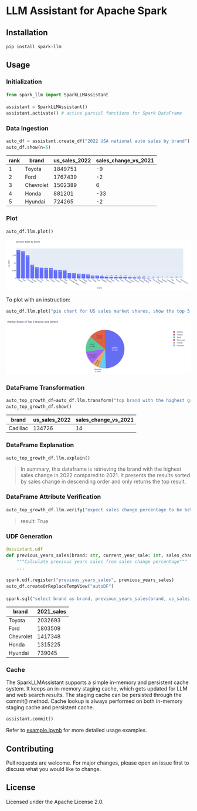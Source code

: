 # LLM Assistant for Apache Spark

## Installation

```bash
pip install spark-llm
```

## Usage
### Initialization
```python
from spark_llm import SparkLLMAssistant

assistant = SparkLLMAssistant()
assistant.activate() # active partial functions for Spark DataFrame
```

### Data Ingestion
```python
auto_df = assistant.create_df("2022 USA national auto sales by brand")
auto_df.show(n=5)
```
| rank | brand     | us_sales_2022 | sales_change_vs_2021 |
|------|-----------|---------------|----------------------|
| 1    | Toyota    | 1849751       | -9                   |
| 2    | Ford      | 1767439       | -2                   |
| 3    | Chevrolet | 1502389       | 6                    |
| 4    | Honda     | 881201        | -33                  |
| 5    | Hyundai   | 724265        | -2                   |

### Plot
```python
auto_df.llm.plot()
```
![2022 USA national auto sales by brand](docs/_static/auto_sales.png)

To plot with an instruction:
```python
auto_df.llm.plot("pie chart for US sales market shares, show the top 5 brands and the sum of others")
```
![2022 USA national auto sales_market_share by brand](docs/_static/auto_sales_pie_char.png)
### DataFrame Transformation
```python
auto_top_growth_df=auto_df.llm.transform("top brand with the highest growth")
auto_top_growth_df.show()
```
| brand    | us_sales_2022 | sales_change_vs_2021 |
|----------|---------------|----------------------|
| Cadillac | 134726        | 14                   |

### DataFrame Explanation
```python
auto_top_growth_df.llm.explain()
```

> In summary, this dataframe is retrieving the brand with the highest sales change in 2022 compared to 2021. It presents the results sorted by sales change in descending order and only returns the top result.

### DataFrame Attribute Verification
```python
auto_top_growth_df.llm.verify("expect sales change percentage to be between -100 to 100")
```

> result: True

### UDF Generation
```python
@assistant.udf
def previous_years_sales(brand: str, current_year_sale: int, sales_change_percentage: float) -> int:
    """Calculate previous years sales from sales change percentage"""
    ...
    
spark.udf.register("previous_years_sales", previous_years_sales)
auto_df.createOrReplaceTempView("autoDF")

spark.sql("select brand as brand, previous_years_sales(brand, us_sales, sales_change_percentage) as 2021_sales from autoDF").show()
```

| brand         |2021_sales|
|---------------|-------------|
| Toyota        |   2032693|
| Ford          |   1803509|
| Chevrolet     |   1417348|
| Honda         |   1315225|
| Hyundai       |    739045|

### Cache
The SparkLLMAssistant supports a simple in-memory and persistent cache system. It keeps an in-memory staging cache, which gets updated for LLM and web search results. The staging cache can be persisted through the commit() method. Cache lookup is always performed on both in-memory staging cache and persistent cache.
```python
assistant.commit()
```

Refer to [example.ipynb](https://github.com/databrickslabs/spark-llm/blob/master/examples/example.ipynb) for more detailed usage examples.

## Contributing
Pull requests are welcome. For major changes, please open an issue first to discuss what you would like to change.

## License
Licensed under the Apache License 2.0.
